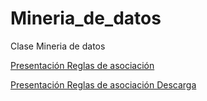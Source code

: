 # Mineria_de_datos
Clase Mineria de datos

[Presentación Reglas de asociación](https://github.com/Orlanndo98/Mineria_de_datos/issues/1 )

[Presentación Reglas de asociación Descarga](https://github.com/Orlanndo98/Mineria_de_datos/files/5236686/Reglas.de.asociacion.pptx )
